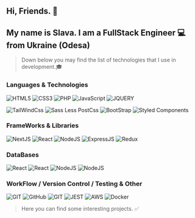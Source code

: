 ## Hi, Friends. 👋 
## My name is Slava. I am a FullStack Engineer 💻 from Ukraine (Odesa)

> Down below you may find the list of technologies that I use in development.🎓 

### Languages & Technologies

<img src="https://img.shields.io/badge/HTML5-E34F26?style=for-the-badge&logo=html5&logoColor=white" alt="HTML5" style="max-width: 100%;"> <img src="https://img.shields.io/badge/CSS3-1572B6?style=for-the-badge&logo=css3&logoColor=white" alt="CSS3" style="max-width: 100%;"> <img src="https://img.shields.io/badge/PHP-777BB4?style=for-the-badge&logo=php&logoColor=white" alt="PHP" style="max-width: 100%;"> <img src="https://img.shields.io/badge/JavaScript-F7DF1E?style=for-the-badge&logo=javascript&logoColor=black" alt="JavaScript" style="max-width: 100%;"> <img src="https://img.shields.io/badge/jQuery-0769AD?style=for-the-badge&logo=jquery&logoColor=white" alt="JQUERY" style="max-width: 100%;"> 

<img src="https://img.shields.io/badge/Tailwind.CSS-38B2AC?style=for-the-badge&logo=tailwind-css&logoColor=white" alt="TailWindCss" style="max-width: 100%;"> <img src="https://img.shields.io/badge/Sass.Less.PostCss-CC6699?style=for-the-badge&logo=sass&logoColor=white" alt="Sass Less PostCss" style="max-width: 100%;"> <img src="https://img.shields.io/badge/Bootstrap-563D7C?style=for-the-badge&logo=bootstrap&logoColor=white" alt="BootStrap" style="max-width: 100%;"> <img src="https://img.shields.io/badge/styled--components-DB7093?style=for-the-badge&logo=styled-components&logoColor=white" alt="Styled Components" style="max-width: 100%;">

### FrameWorks & Libraries

<img src="https://img.shields.io/badge/Next.js-20232A?style=for-the-badge&logo=next&logoColor=DAFB61" alt="NextJS" style="max-width: 100%;"> <img src="https://img.shields.io/badge/React.js-20232A?style=for-the-badge&logo=react&logoColor=61DAFB" alt="React" style="max-width: 100%;"> <img src="https://img.shields.io/badge/Node.js-43853D?style=for-the-badge&logo=node.js&logoColor=white" alt="NodeJS" style="max-width: 100%;"> <img src="https://img.shields.io/badge/Express.js-404D59?style=for-the-badge&logo=express&logoColor=white" alt="ExpressJS" style="max-width: 100%;"> <img src="https://img.shields.io/badge/Redux-593D88?style=for-the-badge&logo=redux&logoColor=white" alt="Redux" style="max-width: 100%;">

### DataBases 
<img src="https://img.shields.io/badge/MySQL-00000F?style=for-the-badge&logo=mysql&logoColor=white" alt="React" style="max-width: 100%;"> <img src="https://img.shields.io/badge/MongoDB-4EA94B?style=for-the-badge&logo=mongodb&logoColor=white" alt="React" style="max-width: 100%;"> <img src="https://img.shields.io/badge/DynamoDB-4053D6?style=for-the-badge&logo=Amazon%20DynamoDB&logoColor=white" alt="NodeJS" style="max-width: 100%;"> <img src="https://img.shields.io/badge/SQLite-07405E?style=for-the-badge&logo=sqlite&logoColor=white" alt="NodeJS" style="max-width: 100%;"> 

### WorkFlow / Version Control / Testing & Other

<img src="https://img.shields.io/badge/GIT-E44C30?style=for-the-badge&logo=git&logoColor=white" alt="GIT" style="max-width: 100%;"> <img src="https://img.shields.io/badge/GitHub-100000?style=for-the-badge&logo=github&logoColor=white" alt="GitHub" style="max-width: 100%;"> <img src="https://img.shields.io/badge/Jira-0052CC?style=for-the-badge&logo=Jira&logoColor=white" alt="GIT" style="max-width: 100%;"> <img src="https://img.shields.io/badge/Jest-323330?style=for-the-badge&logo=Jest&logoColor=white" alt="JEST" style="max-width: 100%;"> <img src="https://img.shields.io/badge/Amazon_AWS-232F3E?style=for-the-badge&logo=amazon-aws&logoColor=white" alt="AWS" style="max-width: 100%;"> <img src="https://camo.githubusercontent.com/45a03924a507eac688fecb03583fd7d94dd3372619459ab9cbfde41cf45b229b/68747470733a2f2f696d672e736869656c64732e696f2f62616467652f646f636b65722d626c61636b3f7374796c653d666f722d7468652d6261646765266c6f676f3d646f636b6572" alt="Docker" data-canonical-src="https://img.shields.io/badge/docker-black?style=for-the-badge&amp;logo=docker" style="max-width: 100%;">






> Here you can find some interesting projects. ✅

<!--

<a href="https://github.com/slavamlinsky">
    <img src="https://camo.githubusercontent.com/cad9a47d7d0fc7152ee970e75cfac9c60751bf76836d3bf49f34fc9035dbeb04/68747470733a2f2f6b6f6d617265762e636f6d2f67687076632f3f757365726e616d653d776572766c616426636f6c6f723d626c7565267374796c653d666c617429" data-canonical-src="https://komarev.com/ghpvc/?username=slavamlinskyP&amp;color=blue&amp;style=flat)" style="max-width: 100%;">
  </a>


**slavamlinsky/slavamlinsky** is a ✨ _special_ ✨ repository because its `README.md` (this file) appears on your GitHub profile.

Here are some ideas to get you started:

- 🔭 I’m currently working on ...
- 🌱 I’m currently learning ...
- 👯 I’m looking to collaborate on ...
- 🤔 I’m looking for help with ...
- 💬 Ask me about ...
- 📫 How to reach me: ...
- 😄 Pronouns: ...
- ⚡ Fun fact: ...
-->

